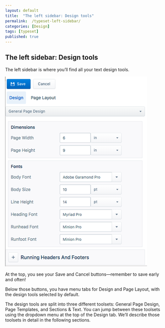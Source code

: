```yaml
---
layout: default
title:  "The left sidebar: Design tools"
permalink:  /typeset-left-sidebar/
categories: [Design]
tags: [typeset]
published: true
---
```


<section data-type="chapter" class="hsecchapter" data-hederis-type="hsecchapter" id="typeset-left-sidebar" data-pi-attrs="id: typeset-left-sidebar; data-tags: typeset;" role="doc-chapter" data-tags="typeset" data-author-name=" " data-book-title=" " title="The left sidebar: Design tools"><h1 data-hederis-type="hblkchaptitle" class="hblkchaptitle" id="p8L9eiqhy">The left sidebar: Design tools</h1><p class="hblkp" data-hederis-type="hblkp" id="p9AGFlD4M">The left sidebar is where you&#8217;ll find all your text design tools. </p><img data-hederis-type="hblkimg" class="hblkimg" id="p80cCttM9" src="/images/leftsidebar.png" data-img-src="leftsidebar.png"/><p class="hblkp" data-hederis-type="hblkp" id="pcZHt5Uth">At the top, you see your Save and Cancel buttons&#8212;remember to save early and often!</p><p class="hblkp" data-hederis-type="hblkp" id="pRtg32SOZ">Below those buttons, you have menu tabs for Design and Page Layout, with the design tools selected by default.</p><p class="hblkp" data-hederis-type="hblkp" id="pH5k40JIX">The design tools are split into three different toolsets: General Page Design, Page Templates, and Sections &amp; Text. You can jump between these toolsets using the dropdown menu at the top of the Design tab. We&#8217;ll describe those toolsets in detail in the following sections.</p></section>